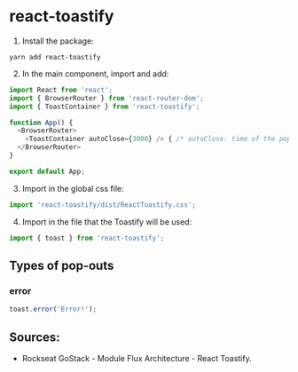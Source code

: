 # react-toastify

1. Install the package:
```
yarn add react-toastify
```

2. In the main component, import and add:
```javascript
import React from 'react';
import { BrowserRouter } from 'react-router-dom';
import { ToastContainer } from 'react-toastify'; 

function App() {
  <BrowserRouter>
    <ToastContainer autoClose={3000} /> { /* autoClose: time of the pop-out in seconds */ }
  </BrowserRouter>
}

export default App;
```
3. Import in the global css file:
```javascript
import 'react-toastify/dist/ReactToastify.css';
```

4. Import in the file that the Toastify will be used:
```javascript
import { toast } from 'react-toastify';
```

## Types of pop-outs

### error
```javascript
toast.error('Error!');
```

## Sources:
- Rockseat GoStack - Module Flux Architecture - React Toastify.